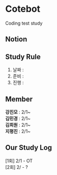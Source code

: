 # Cotebot
Coding test study

## Notion

## Study Rule
1. 날짜 :  
2. 준비 :  
3. 진행 :  

## Member 
**강진모** : 2/1~  
**김민경** : 2/1~  
**김희원** : 2/1~  
**지평진** : 2/1~  

## Our Study Log
[1회] 2/1 - OT  
[2회] 2/ - ?
